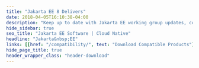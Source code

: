 ```yaml
---
title: "Jakarta EE 8 Delivers"
date: 2018-04-05T16:10:38-04:00
description: "Keep up to date with Jakarta EE working group updates, community news and announcement."
hide_sidebar: true
seo_title: "Jakarta EE Software | Cloud Native"
headline: "Jakarta&nbsp;EE"
links: [[href: "/compatibility/", text: "Download Compatible Products"], [href: "/specifications/", text: "Specifications"]]
hide_page_title: true
header_wrapper_class: "header-download"
---
```


